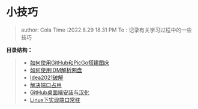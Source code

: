 # 小技巧

> author: Cola
> Time :2022.8.29 18.31 PM
> To : 记录有关学习过程中的一些技巧

**目录结构：**

> - [如何使用GitHub和PicGo搭建图床](https://github.com/1203952894/ColaAndXiaoEr/blob/main/%E5%AD%A6%E4%B9%A0/GitHub/%E5%B0%8F%E6%8A%80%E5%B7%A7/doc/%E5%A6%82%E4%BD%95%E4%BD%BF%E7%94%A8GitHub%E5%92%8CPicGo%E6%90%AD%E5%BB%BA%E5%9B%BE%E5%BA%8A.md)
> - [如何使用IDM解析网盘](https://github.com/1203952894/ColaAndXiaoEr/blob/main/%E5%AD%A6%E4%B9%A0/GitHub/%E5%B0%8F%E6%8A%80%E5%B7%A7/doc/%E5%A6%82%E4%BD%95%E4%BD%BF%E7%94%A8IDM%E8%A7%A3%E6%9E%90%E7%BD%91%E7%9B%98.md)
> - [Idea2021破解](https://github.com/1203952894/ColaAndXiaoEr/blob/main/%E5%AD%A6%E4%B9%A0/GitHub/%E5%B0%8F%E6%8A%80%E5%B7%A7/doc/Idea2021%E7%A0%B4%E8%A7%A3.md)
> - [解决端口占用](https://github.com/1203952894/ColaAndXiaoEr/blob/main/%E5%AD%A6%E4%B9%A0/GitHub/%E5%B0%8F%E6%8A%80%E5%B7%A7/doc/%E8%A7%A3%E5%86%B3%E7%AB%AF%E5%8F%A3%E5%8D%A0%E7%94%A8.md)
> - [GitHub桌面端安装与汉化](https://github.com/1203952894/ColaAndXiaoEr/blob/main/%E5%AD%A6%E4%B9%A0/GitHub/%E5%B0%8F%E6%8A%80%E5%B7%A7/doc/GitHubDesktop%E7%9A%84%E5%AE%89%E8%A3%85%E4%B8%8E%E6%B1%89%E5%8C%96.md)
> - [Linux下实现端口常驻]()
